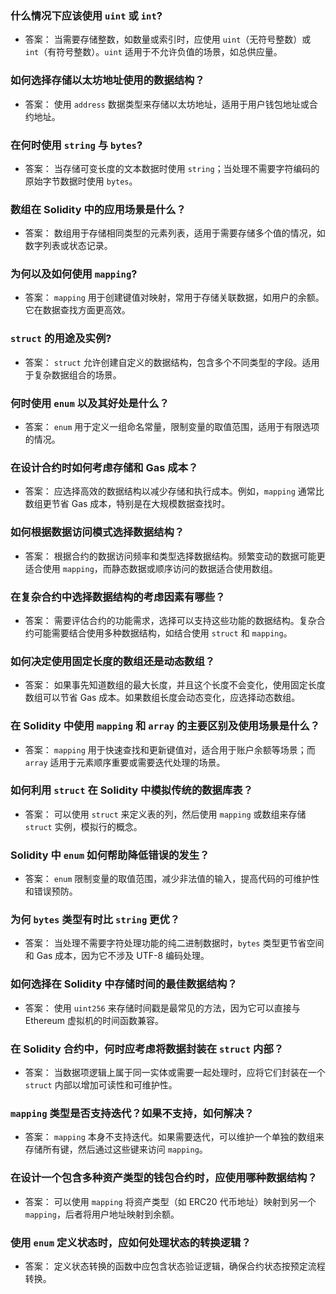 ### 什么情况下应该使用 `uint` 或 `int`?

- 答案： 当需要存储整数，如数量或索引时，应使用 `uint`（无符号整数）或 `int`（有符号整数）。`uint` 适用于不允许负值的场景，如总供应量。


### 如何选择存储以太坊地址使用的数据结构？

- 答案： 使用 `address` 数据类型来存储以太坊地址，适用于用户钱包地址或合约地址。


### 在何时使用 `string` 与 `bytes`?

- 答案： 当存储可变长度的文本数据时使用 `string`；当处理不需要字符编码的原始字节数据时使用 `bytes`。


### 数组在 Solidity 中的应用场景是什么？

- 答案： 数组用于存储相同类型的元素列表，适用于需要存储多个值的情况，如数字列表或状态记录。


### 为何以及如何使用 `mapping`?

- 答案： `mapping` 用于创建键值对映射，常用于存储关联数据，如用户的余额。它在数据查找方面更高效。


### `struct` 的用途及实例?

- 答案： `struct` 允许创建自定义的数据结构，包含多个不同类型的字段。适用于复杂数据组合的场景。


### 何时使用 `enum` 以及其好处是什么？

- 答案： `enum` 用于定义一组命名常量，限制变量的取值范围，适用于有限选项的情况。


### 在设计合约时如何考虑存储和 Gas 成本？

- 答案： 应选择高效的数据结构以减少存储和执行成本。例如，`mapping` 通常比数组更节省 Gas 成本，特别是在大规模数据查找时。

### 如何根据数据访问模式选择数据结构？

- 答案： 根据合约的数据访问频率和类型选择数据结构。频繁变动的数据可能更适合使用 `mapping`，而静态数据或顺序访问的数据适合使用数组。

### 在复杂合约中选择数据结构的考虑因素有哪些？

- 答案： 需要评估合约的功能需求，选择可以支持这些功能的数据结构。复杂合约可能需要结合使用多种数据结构，如结合使用 `struct` 和 `mapping`。

### 如何决定使用固定长度的数组还是动态数组？

- 答案： 如果事先知道数组的最大长度，并且这个长度不会变化，使用固定长度数组可以节省 Gas 成本。如果数组长度会动态变化，应选择动态数组。


### 在 Solidity 中使用 `mapping` 和 `array` 的主要区别及使用场景是什么？

- 答案： `mapping` 用于快速查找和更新键值对，适合用于账户余额等场景；而 `array` 适用于元素顺序重要或需要迭代处理的场景。


### 如何利用 `struct` 在 Solidity 中模拟传统的数据库表？

- 答案： 可以使用 `struct` 来定义表的列，然后使用 `mapping` 或数组来存储 `struct` 实例，模拟行的概念。


### Solidity 中 `enum` 如何帮助降低错误的发生？

- 答案： `enum` 限制变量的取值范围，减少非法值的输入，提高代码的可维护性和错误预防。


### 为何 `bytes` 类型有时比 `string` 更优？

- 答案： 当处理不需要字符处理功能的纯二进制数据时，`bytes` 类型更节省空间和 Gas 成本，因为它不涉及 UTF-8 编码处理。


### 如何选择在 Solidity 中存储时间的最佳数据结构？

- 答案： 使用 `uint256` 来存储时间戳是最常见的方法，因为它可以直接与 Ethereum 虚拟机的时间函数兼容。



### 在 Solidity 合约中，何时应考虑将数据封装在 `struct` 内部？

- 答案： 当数据项逻辑上属于同一实体或需要一起处理时，应将它们封装在一个 `struct` 内部以增加可读性和可维护性。



### `mapping` 类型是否支持迭代？如果不支持，如何解决？

- 答案： `mapping` 本身不支持迭代。如果需要迭代，可以维护一个单独的数组来存储所有键，然后通过这些键来访问 `mapping`。



### 在设计一个包含多种资产类型的钱包合约时，应使用哪种数据结构？

- 答案： 可以使用 `mapping` 将资产类型（如 ERC20 代币地址）映射到另一个 `mapping`，后者将用户地址映射到余额。


### 使用 `enum` 定义状态时，应如何处理状态的转换逻辑？

- 答案： 定义状态转换的函数中应包含状态验证逻辑，确保合约状态按预定流程转换。
